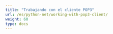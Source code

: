 ```yaml
---
title: "Trabajando con el cliente POP3"
url: /es/python-net/working-with-pop3-client/
weight: 60
type: docs
---
```



